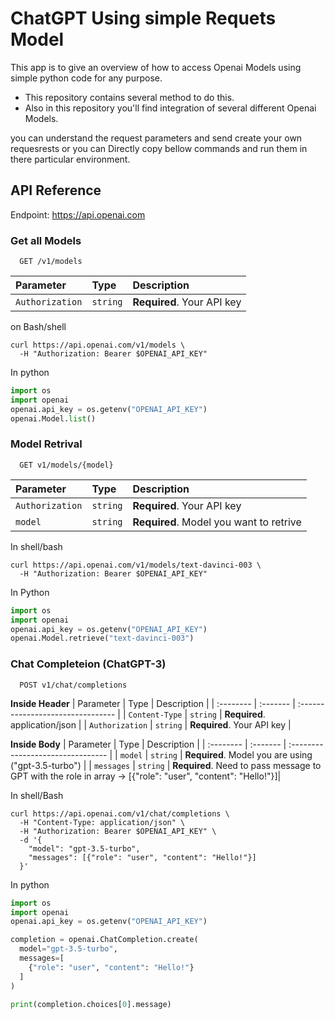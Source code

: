 
# ChatGPT Using simple Requets Model

This app is to give an overview of how to access Openai Models using simple python code for any purpose.

- This repository contains several method to do this.
- Also in this repository you'll find integration of several different Openai Models.

you can understand the request parameters and send create your own requesrests or you can Directly copy bellow commands and run them in there particular environment.
## API Reference
Endpoint: https://api.openai.com

### Get all Models

```http
  GET /v1/models
```

| Parameter | Type     | Description                |
| :-------- | :------- | :------------------------- |
| `Authorization` | `string` | **Required**. Your API key |

on Bash/shell
```shell
curl https://api.openai.com/v1/models \
  -H "Authorization: Bearer $OPENAI_API_KEY"
```

In python
```python
import os
import openai
openai.api_key = os.getenv("OPENAI_API_KEY")
openai.Model.list()
```

### Model Retrival

```http
  GET v1/models/{model}
```

| Parameter | Type     | Description                |
| :-------- | :------- | :------------------------- |
| `Authorization` | `string` | **Required**. Your API key |
| `model` | `string` | **Required**. Model you want to retrive |

In shell/bash
```curl
curl https://api.openai.com/v1/models/text-davinci-003 \
  -H "Authorization: Bearer $OPENAI_API_KEY"
```

In Python
```python
import os
import openai
openai.api_key = os.getenv("OPENAI_API_KEY")
openai.Model.retrieve("text-davinci-003")
```

### Chat Completeion (ChatGPT-3)

```http
  POST v1/chat/completions
```
**Inside Header**
| Parameter | Type     | Description                       |
| :-------- | :------- | :-------------------------------- |
| `Content-Type`  | `string` | **Required**. application/json |
| `Authorization` | `string` | **Required**. Your API key | 

**Inside Body**
| Parameter | Type     | Description                       |
| :-------- | :------- | :-------------------------------- |
| `model`  | `string` | **Required**. Model you are using ("gpt-3.5-turbo") |
| `messages` | `string` | **Required**. Need to pass message to GPT with the role in array -> [{"role": "user", "content": "Hello!"}]| 

In shell/Bash
```shell
curl https://api.openai.com/v1/chat/completions \
  -H "Content-Type: application/json" \
  -H "Authorization: Bearer $OPENAI_API_KEY" \
  -d '{
    "model": "gpt-3.5-turbo",
    "messages": [{"role": "user", "content": "Hello!"}]
  }'
```

In python
```python
import os
import openai
openai.api_key = os.getenv("OPENAI_API_KEY")

completion = openai.ChatCompletion.create(
  model="gpt-3.5-turbo",
  messages=[
    {"role": "user", "content": "Hello!"}
  ]
)

print(completion.choices[0].message)

```


